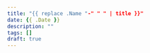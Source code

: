 ```yaml
---
title: "{{ replace .Name "-" " " | title }}"
date: {{ .Date }}
description: ""
tags: []
draft: true
---
```


